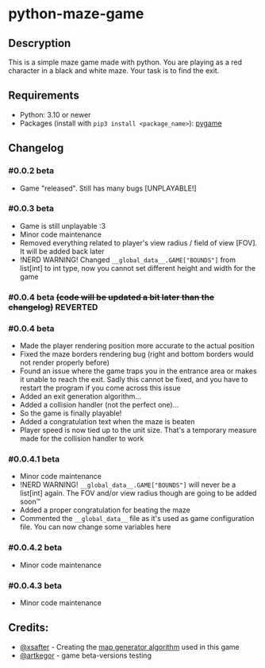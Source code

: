 # python-maze-game
## Descryption
This is a simple maze game made with python. You are playing as a red character in a black and white maze. Your task is to find the exit.

## Requirements
- Python: 3.10 or newer
- Packages (install with `pip3 install <package_name>`): [pygame](https://pypi.org/project/pygame/)

## Changelog
### #0.0.2 beta
- Game "released". Still has many bugs [UNPLAYABLE!]
### #0.0.3 beta
- Game is still unplayable :3
- Minor code maintenance
- Removed everything related to player's view radius / field of view [FOV]. It will be added back later
- !NERD WARNING! Changed `__global_data__.GAME["BOUNDS"]` from list[int] to int type, now you cannot set different height and width for the game
### #0.0.4 beta ~~(code will be updated a bit later than the changelog)~~ REVERTED
### #0.0.4 beta
- Made the player rendering position more accurate to the actual position
- Fixed the maze borders rendering bug (right and bottom borders would not render properly before)
- Found an issue where the game traps you in the entrance area or makes it unable to reach the exit. Sadly this cannot be fixed, and you have to restart the program if you come across this issue
- Added an exit generation algorithm...
- Added a collision handler (not the perfect one)...
- So the game is finally playable!
- Added a congratulation text when the maze is beaten
- Player speed is now tied up to the unit size. That's a temporary measure made for the collision handler to work
### #0.0.4.1 beta
- Minor code maintenance
- !NERD WARNING! `__global_data__.GAME["BOUNDS"]` will never be a list[int] again. The FOV and/or view radius though are going to be added soon:tm:
- Added a proper congratulation for beating the maze
- Commented the `__global_data__` file as it's used as game configuration file. You can now change some variables here
### #0.0.4.2 beta
- Minor code maintenance
### #0.0.4.3 beta
- Minor code maintenance

## Credits:
- [@xsafter](https://github.com/xsafter) - Creating the [map generator algorithm](https://github.com/xsafter/map-generator) used in this game
- [@artkegor](https://github.com/artkegor) - game beta-versions testing
